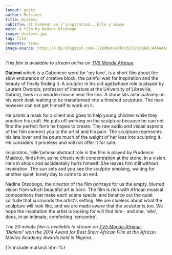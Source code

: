 ```yaml
---
layout: posts
author: Mutsinzi
title: Dialemi
subtitle: Et Comment va l'inspiration...Elle s'amuse
meta: A film by Nadine Otsobogo
image: dialemi.jpg
tag: film
comments: true;
image-source: http://4.bp.blogspot.com/-IsBdNatveF0/U5CFLlUKUWI/AAAAAAAAB8Q/8-vOZtyjFew/s1600/OTSOBOGO_Nadine_2012_Dialemi_00.jpg
---
```

*This film is available to stream online on <a href="http://www.tv5mondeplusafrique.com/video_sud_cote_court_dialemi_4557623.html" title="Watch Dialemi online" target = "_blank" >TV5 Monde Afrique</a>.*



<span style="font-weight: bold">Dialemi</span> which is a Gabonese word for 'my love', is a short film about the slow endurance of creative block, the painful wait for inspiration and the beauty of finally finding it. A sculptor in his old age(whose role is played by Laurent Owondo, professor of literature at the University of Libreville, Gabon), lives in a wooden house near the sea. A stone sits anticipatively on his work desk waiting to be transformed into a finished sculpture. The man however can not get himself to work on it.

He paints a mask for a client and goes to help young children while they practice his craft. He puts off working on the sculpture because he can not find the perfect form he hopes to create. The raw audio and visual aspects of the film connect you to the artist and his pain. The sculpture represents his late lover and he pours much of the weight of her loss into sculpting it. He considers it priceless and will not offer it for sale.

Inspiration, 'elle'(whose abstract role in the film is played by Prudence Maïdou), finds him, as he chisels with concentration at the stone, in a vision. He's in shock and accidentally hurts himself. She leaves him still without inspiration. The sun sets and you see the sculptor smoking, waiting for another quiet, lonely day to come to an end.

Nadine Otsobogo, the director of the film portrays for us the empty, blurred vision from which beautiful art is born. The film is rich with African musical compositions that make each scene special and balance out the quiet solitude that surrounds the artist's setting. We are clueless about what the sculpture will look like, and we are made aware that the sculptor is too. We hope the inspiration the artist is looking for will find him - and she, 'elle', does, in an intimate, comforting 'rencontre'.  



*The 20 minute film is available to stream on <a href="http://www.tv5mondeplusafrique.com/video_sud_cote_court_dialemi_4557623.html" title="Watch Dialemi online" target = "_blank" >TV5 Monde Afrique</a>.*
<br/>
*'Dialemi' won the 2014 Award for Best Short African Film at the African Movies Academy Awards held in Nigeria.*


{% include mutsinzi.html %}
